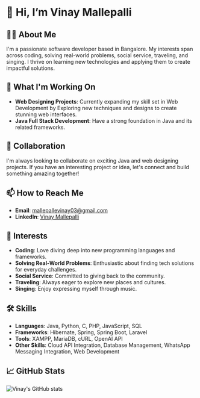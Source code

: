 # 👋 Hi, I’m Vinay Mallepalli

## 👨‍💻 About Me
I'm a passionate software developer based in Bangalore. My interests span across coding, solving real-world problems, social service, traveling, and singing. I thrive on learning new technologies and applying them to create impactful solutions.

## 🚀 What I'm Working On
- **Web Designing Projects**: Currently expanding my skill set in Web Development by Exploring new techniques and designs to create stunning web interfaces.
- **Java Full Stack Development**: Have a strong foundation in Java and its related frameworks.


## 💼 Collaboration
I'm always looking to collaborate on exciting Java and web designing projects. If you have an interesting project or idea, let's connect and build something amazing together!

## 📫 How to Reach Me
- **Email**: [mallepallevinay03@gmail.com](mailto:mallepallevinay03@gmail.com)
- **LinkedIn**: [Vinay Mallepalli](https://www.linkedin.com/in/vinay-mallepalli/)


## 🌟 Interests
- **Coding**: Love diving deep into new programming languages and frameworks.
- **Solving Real-World Problems**: Enthusiastic about finding tech solutions for everyday challenges.
- **Social Service**: Committed to giving back to the community.
- **Traveling**: Always eager to explore new places and cultures.
- **Singing**: Enjoy expressing myself through music.

## 🛠️ Skills
- **Languages**: Java, Python, C, PHP, JavaScript, SQL
- **Frameworks**: Hibernate, Spring, Spring Boot, Laravel
- **Tools**: XAMPP, MariaDB, cURL, OpenAI API
- **Other Skills**: Cloud API Integration, Database Management, WhatsApp Messaging Integration, Web Development

## 📈 GitHub Stats
![Vinay's GitHub stats](https://github-readme-stats.vercel.app/api?username=Vinay-Mallepalli&show_icons=true&theme=radical)

<!---
Vinay-Mallepalli/Vinay-Mallepalli is a ✨ special ✨ repository because its `README.md` (this file) appears on your GitHub profile.
You can click the Preview link to take a look at your changes.
--->
